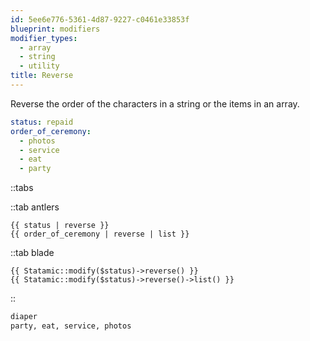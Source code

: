 ```yaml
---
id: 5ee6e776-5361-4d87-9227-c0461e33853f
blueprint: modifiers
modifier_types:
  - array
  - string
  - utility
title: Reverse
---
```

Reverse the order of the characters in a string or the items in an array.

```yaml
status: repaid
order_of_ceremony:
  - photos
  - service
  - eat
  - party
```

::tabs

::tab antlers
```antlers
{{ status | reverse }}
{{ order_of_ceremony | reverse | list }}
```
::tab blade
```blade
{{ Statamic::modify($status)->reverse() }}
{{ Statamic::modify($status)->reverse()->list() }}
```
::

```html
diaper
party, eat, service, photos
```
